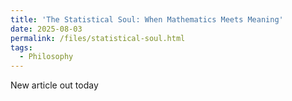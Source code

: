 ```yaml
---
title: 'The Statistical Soul: When Mathematics Meets Meaning'
date: 2025-08-03
permalink: /files/statistical-soul.html
tags:
  - Philosophy
---
```


New article out today